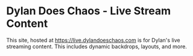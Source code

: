 # Dylan Does Chaos - Live Stream Content

This site, hosted at https://live.dylandoeschaos.com is for Dylan's live streaming content. This includes dynamic backdrops, layouts, and more.
